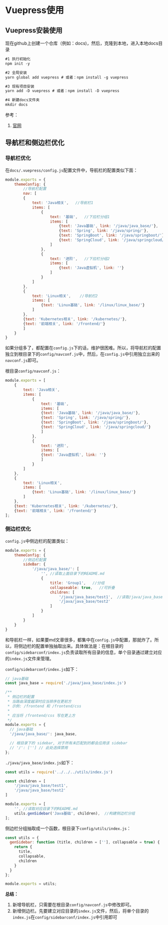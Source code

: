# Vuepress使用

## Vuepress安装使用

​	现在github上创建一个仓库（例如：docs)，然后，克隆到本地，进入本地docs目录

```markdown
#1 执行初始化
npm init -y

#2 全局安装
yarn global add vuepress # 或者：npm install -g vuepress

#3 现有项目安装
yarn add -D vuepress # 或者：npm install -D vuepress

#4 新建docs文件夹
mkdir docs
```

参考：

1. [官网](https://v1.vuepress.vuejs.org/zh/guide/getting-started.html#全局安装)

## 导航栏和侧边栏优化

### 导航栏优化

在`docs/.vuepress/config.js`配置文件中，导航栏的配置类似下面：

```javascript
module.exports = {
	themeConfig: {
		//导航栏配置
		nav: [
		{
			text: 'Java相关',   //导航栏1
			items: [
				{
					text: '基础',   //下拉栏分组1
					items: [
						{text: 'Java基础', link: '/java/java_base/'},
						{text: 'Spring', link: '/java/spring/'},
						{text: 'SpringBoot', link: '/java/springboot/'},
						{text: 'SpringCloud', link: '/java/springcloud/'}
					]
				},
				{
					text: '进阶',   //下拉栏分组2
					items: [
						{text: 'Java虚拟机', link: ''}
					]
				}
			]
		}, 
		{
			text: 'Linux相关',    //导航栏2
			items: [
				{text: 'Linux基础', link: '/linux/linux_base/'}
			]
		},
		{text: 'Kubernetes相关', link: '/kubernetes/'},
		{text: '前端相关', link: '/frontend/'}
		]
	}
}
```

如果分组多了，都配置在`config.js`下的话，维护很困难。所以，将导航栏的配置独立到根目录下的`config/navconf.js`中，然后，在`config.js`中引用独立出来的`navconf.js`即可。

根目录`config/navconf.js`：

```javascript
module.exports = [
	{
		text: 'Java相关',
		items: [
			{
				text: '基础',
				items: [
				{text: 'Java基础', link: '/java/java_base/'},
				{text: 'Spring', link: '/java/spring/'},
				{text: 'SpringBoot', link: '/java/springboot/'},
				{text: 'SpringCloud', link: '/java/springcloud/'}
				]
			},
			{
				text: '进阶',
				items: [
				{text: 'Java虚拟机', link: ''}
				]
			}
		]
	}, 
	{
		text: 'Linux相关',
		items: [
			{text: 'Linux基础', link: '/linux/linux_base/'}
		]
	},
	{text: 'Kubernetes相关', link: '/kubernetes/'},
	{text: '前端相关', link: '/frontend/'}
];
```

### 侧边栏优化

`config.js`中侧边栏的配置类似：

```javascript
module.exports = {
	themeConfig: {
		//侧边栏配置
		sideBar: {
			'/java/java_base/': [
				'', //读取上面目录下的README.md
				{
					title: 'Group1',   //分组
					collapseable: true,   //可折叠
					children: [
						'/java/java_base/test1',  //读取/java/java_base/test1.md文件
						'/java/java_base/test2'
					]
				}
			]
		}
	}
}

```

和导航栏一样，如果要md文章很多，都集中在`config.js`中配置，那就炸了。所以，将侧边栏的配置单独抽取出来。具体做法是：在根目录的`config/sidebarconf/index.js`负责读取所有目录的信息，单个目录通过建立对应的`index.js`文件来管理。

`config/sidebarconf/index.js`如下：

```javascript
// java基础
const java_base = require('./java/java_base/index.js')

/**
 * 侧边栏的配置
 * 当路由深度越深时应当排序在更前方
 * 示例: /frontend 和 /frontend/css
 * 
 * 应当将 /frontend/css 写在更上方
 */
module.exports = {
  // java基础
  '/java/java_base/': java_base,

  // 根目录下的 sidebar, 对于所有未匹配到的都会应用该 sidebar
  // '/': [''] // 此处选择禁用
};
```

`./java/java_base/index.js`如下：

```javascript
const utils = require('../../../utils/index.js')

const children = [
	'/java/java_base/test1',
	'/java/java_base/test2'
]

module.exports = [
	'', //读取对应目录下的README.md
	utils.genSidebar('Java基础', children),  //构建侧边栏分组
];
```

侧边栏分组抽取成一个函数，根目录下`config/utils/index.js`：

```javascript
const utils = {
  genSidebar: function (title, children = [''], collapsable = true) {
    return {
      title,
      collapsable,
      children
    }
  }
};

module.exports = utils;
```

**总结：**

1. 新增导航栏，只需要在根目录`config/navconf.js`中修改即可。
2. 新增侧边栏。先要建立对应目录的`index.js`文件，然后，将单个目录的`index.js`在`config/sidebarconf/index.js`中引用即可